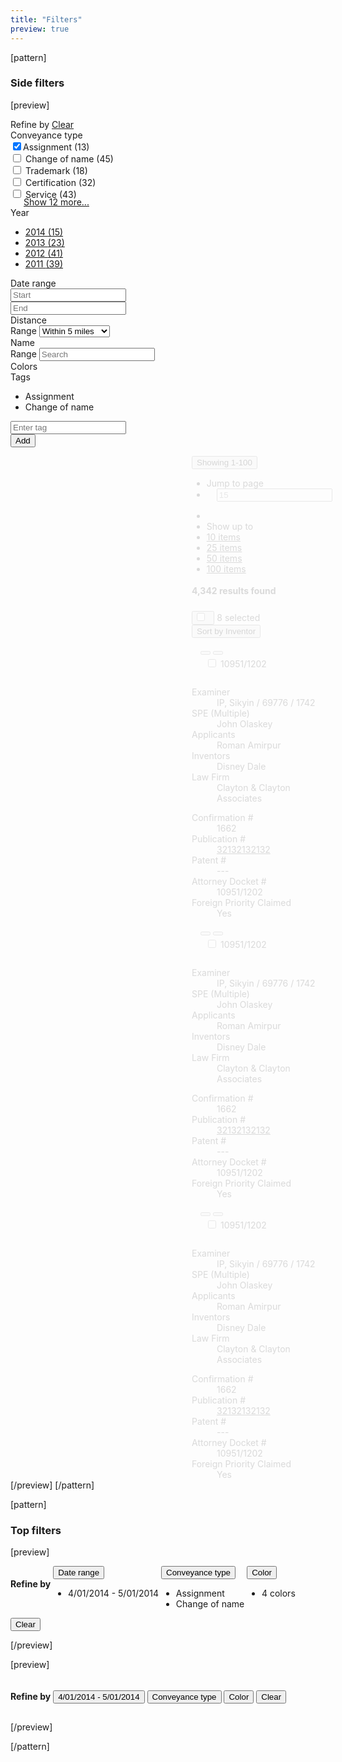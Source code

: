 ```yaml
---
title: "Filters"
preview: true
---
```


[pattern]
### Side filters

[preview]
<div class="container-fluid" style="margin-top: 8px;">
    <div class="row">
        <div style="max-width: 275px;" class="pull-left">
            <form class="filters">
                <div class="filter-heading">
                    Refine by <a href="" class="filters-clear">Clear</a>
                </div>
                <div data-toggle="collapse" data-target="#filterGroup2" class="filter-group-title">
                    <i class="fa fa-angle-down pull-right text-muted fa-1x"></i> Conveyance type 
                </div>
                <div id="filterGroup2" class="collapse in">
                    <div class="filter-group-content">
                        <div class="form-group">
                            <div class="checkbox">
                                <label><input checked type="checkbox">Assignment <span class="text-muted">(13)</span></label>
                            </div>
                            <div class="checkbox">
                                <label><input type="checkbox"> Change of name <span class="text-muted">(45)</span></label>
                            </div>
                            <div class="checkbox">
                                <label><input type="checkbox"> Trademark <span class="text-muted">(18)</span></label>
                            </div>
                            <div class="checkbox">
                                <label><input type="checkbox"> Certification <span class="text-muted">(32)</span></label>
                            </div>
                            <div class="checkbox">
                                <label><input type="checkbox"> Service <span class="text-muted">(43)</span></label>
                            </div>
                            <a href="" style="margin-left: 21px; display: block; margin-top: -5px;">Show 12 more...</a>
                        </div>
                    </div>
                </div>
                <div data-toggle="collapse" data-target="#filterGroup4" class="filter-group-title">
                    Year <i class="fa fa-angle-right pull-right text-muted fa-1x"></i>
                </div>
                <div id="filterGroup4" class="collapse in">
                    <div class="filter-group-content">
                        <div class="form-group">
                            <ul class="list-unstyled">
                                <li><a href="">2014 <span class="text-muted">(15)</span></a></li>
                                <li><a href="">2013 <span class="text-muted">(23)</span></a></li>
                                <li><a href="">2012 <span class="text-muted">(41)</span></a></li>
                                <li><a href="">2011 <span class="text-muted">(39)</span></a></li>
                            </ul>
                        </div>
                    </div>
                </div>
                <div data-toggle="collapse" data-target="#filterGroup1" class="filter-group-title">
                    <i class="fa fa-angle-right pull-right text-muted fa-1x"></i> Date range 
                </div>
                <div id="filterGroup1" class="collapse in">
                    <div class="filter-group-content">
                        <div class="row">
                            <div class="form-group col-sm-6">
                                <span class="input-icon fa fa-calendar-o"></span>
                                <input type="text" placeholder="Start" class="datepicker form-control" data-inputmask="'mask': 'm/d/y', 'placeholder': 'mm/dd/yyyy'">
                            </div>
                            <div class="form-group col-sm-6">
                                <span class="input-icon fa fa-calendar-o"></span>
                                <input type="text" placeholder="End" class="datepicker form-control" data-inputmask="'mask': 'm/d/y', 'placeholder': 'mm/dd/yyyy'">
                            </div>
                        </div>
                    </div>
                </div>
                <div data-toggle="collapse" data-target="#filterGroup5" class="filter-group-title">
                    <i class="fa fa-angle-right pull-right text-muted fa-1x"></i> Distance 
                </div>
                <div id="filterGroup5" class="collapse in">
                    <div class="filter-group-content">
                        <div class="form-group">
                            <label for="serange" class="sr-only control-label">Range</label>
                            <select name="" id="serange" class="form-control select2">
                                <option value="5">Within 5 miles</option>
                                <option value="255">Within 25 miles</option>
                            </select>
                        </div>
                    </div>
                </div>
                <div data-toggle="collapse" data-target="#filterGroup6" class="filter-group-title">
                    <i class="fa fa-angle-right pull-right text-muted fa-1x"></i> Name 
                </div>
                <div id="filterGroup6" class="collapse in">
                    <div class="filter-group-content">
                        <div class="form-group">
                            <label for="serange" class="sr-only control-label">Range</label>
                            <span class="input-icon fa fa-search"></span>
                            <input type="text" class="form-control" placeholder="Search">
                        </div>
                    </div>
                </div>
                <div data-toggle="collapse" data-target="#filterGroup3" class="filter-group-title">
                    Colors <i class="fa fa-angle-right pull-right text-muted fa-1x"></i>
                </div>
                <div id="filterGroup3" class="collapse in">
                    <div class="filter-group-content">
                        <div class="form-group">
                            <div style="background-color: red;" class="filter-color"></div>
                            <div style="background-color: green;" class="filter-color"></div>
                            <div style="background-color: orange;" class="filter-color active"></div>
                            <div style="background-color: purple;" class="filter-color"></div>
                            <div style="background-color: black;" class="filter-color"></div>
                            <div style="background-color: white;" class="filter-color"></div>
                        </div>
                    </div>
                </div>
                <div data-toggle="collapse" data-target="#filterGroup7" class="filter-group-title">
                    Tags <i class="fa fa-angle-right pull-right text-muted fa-1x"></i>
                </div>
                <div id="filterGroup7" class="collapse in">
                    <div class="filter-group-content">
                        <div class="form-group">
                            <ul class="list-unstyled">
                                <li class="filter-value">Assignment <i class="pull-right fa fa-times"></i></li>
                                <li class="filter-value">Change of name <i class="pull-right fa fa-times"></i></li>
                            </ul>
                            <div class="input-group">
                              <input class="form-control" type="email" placeholder="Enter tag">
                              <div class="input-group-btn">
                                <button class="btn btn-default">Add</button>
                              </div>
                            </div>
                        </div>
                    </div>
                </div>
            </form>
        </div>
        <div style="margin-left: 290px; opacity: .15;">
            <div class="panel panel-default" style="display: inline-block; width: 100%;">
                <div class="panel-body">
                    <div style="margin-bottom: 4px; display: inline-block; width: 100%;">
                        <div class="pull-right">
                            <div class="dropdown" style="display: inline-block">
                                <button type="button" id="dropdownMenu3" class="btn btn-link dropdown-toggle" data-toggle="dropdown"><span class="text-muted">Showing</span> 1-100 <span class="caret"></span></button>
                                <ul class="dropdown-menu" role="menu" aria-labelledby="dropdownMenu3">
                                    <li role="presentation" class="dropdown-header">Jump to page</li>
                                    <li style="padding: 0 16px;" role="presentation">
                                        <form action="">
                                            <input type="text" placeholder="15" class="form-control"/>
                                        </form>
                                    </li>
                                    <li class="divider"></li>
                                    <li role="presentation" class="dropdown-header">Show up to</li>
                                    <li role="presentation"><a role="menuitem" tabindex="-1" href="#">10 items</a></li>
                                    <li role="presentation"><a role="menuitem" tabindex="-1" href="#">25 items</a></li>
                                    <li role="presentation"><a role="menuitem" tabindex="-1" href="#">50 items</a></li>
                                    <li role="presentation"><a role="menuitem" tabindex="-1" href="#">100 items</a></li>
                                </ul>
                            </div> <div class="btn-group">
                              <a href="#" class="btn btn-default"><i class="fa fa-angle-left"></i></a>
                             <a href="#" class="btn btn-default"><i class="fa fa-angle-right"></i></a>
                            </div>
                        </div>
                        <h4 style="margin-top: 4px; margin-bottom: 20px;">4,342 <span class="text-muted">results found</span></h4>
                    </div>
                    <div>
                        <div class="pull-left">
                            <button class="btn btn-default"><input type="checkbox" indeterminate style="margin: 0;"> &nbsp;<span class="caret"></span></button> <span class="btn btn-hover">8 selected</span>
                        </div>
                        <div class="pull-right">
                            <button class="btn btn-default">Sort by Inventor <span class="caret"></span></button>
                        </div>
                    </div>
                </div>
            </div>
            <div class="panel panel-default" style="display: inline-block; width: 100%;">
                <div class="panel-heading" style="padding: 10px 14px; display: inline-block; width: 100%;">
                    <div class="pull-right">
                        <button class="btn btn-hover btn-icon-only"><i class="fa fa-download fa-1x"></i></button>
                        <button class="btn btn-hover btn-icon-only"><i class="fa fa-envelope fa-1x"></i></button>
                    </div>
                    <div style="padding: 4px 8px;">
                        <input type="checkbox"> <span class="bold">10951/1202</span>
                    </div>
                </div>
                <div class="panel-body">
                    <div class="row">
                        <div class="col-md-6">
                            <dl style="margin-bottom: 0;" class="dl-horizontal">
                                <dt>Examiner</dt>
                                <dd>IP, Sikyin / 69776 / 1742</dd>
                                <dt>SPE (Multiple)</dt>
                                <dd>John Olaskey</dd>
                                <dt>Applicants</dt>
                                <dd>Roman Amirpur</dd>
                                <dt>Inventors</dt>
                                <dd>Disney Dale</dd>
                                <dt>Law Firm</dt>
                                <dd>Clayton & Clayton Associates</dd>
                            </dl>
                        </div>
                        <div class="col-md-6">
                            <dl style="margin-bottom: 0;" class="dl-horizontal">
                                <dt>Confirmation #</dt>
                                <dd>1662</dd>
                                <dt>Publication #</dt>
                                <dd><a href="">32132132132 <i class="fa fa-external-link-square fa-1x"></i></a></dd>
                                <dt>Patent #</dt>
                                <dd>---</dd>
                                <dt>Attorney Docket #</dt>
                                <dd>10951/1202</dd>
                                <dt>Foreign Priority Claimed</dt>
                                <dd>Yes</dd>
                            </dl>
                        </div>
                    </div>
                </div>
            </div>
            <div class="panel panel-default" style="display: inline-block; width: 100%;">
                <div class="panel-heading" style="padding: 10px 14px; display: inline-block; width: 100%;">
                    <div class="pull-right">
                        <button class="btn btn-hover btn-icon-only"><i class="fa fa-download fa-1x"></i></button>
                        <button class="btn btn-hover btn-icon-only"><i class="fa fa-envelope fa-1x"></i></button>
                    </div>
                    <div style="padding: 4px 8px;">
                        <input type="checkbox"> <span class="bold">10951/1202</span>
                    </div>
                </div>
                <div class="panel-body">
                    <div class="row">
                        <div class="col-md-6">
                            <dl style="margin-bottom: 0;" class="dl-horizontal">
                                <dt>Examiner</dt>
                                <dd>IP, Sikyin / 69776 / 1742</dd>
                                <dt>SPE (Multiple)</dt>
                                <dd>John Olaskey</dd>
                                <dt>Applicants</dt>
                                <dd>Roman Amirpur</dd>
                                <dt>Inventors</dt>
                                <dd>Disney Dale</dd>
                                <dt>Law Firm</dt>
                                <dd>Clayton & Clayton Associates</dd>
                            </dl>
                        </div>
                        <div class="col-md-6">
                            <dl style="margin-bottom: 0;" class="dl-horizontal">
                                <dt>Confirmation #</dt>
                                <dd>1662</dd>
                                <dt>Publication #</dt>
                                <dd><a href="">32132132132 <i class="fa fa-external-link-square fa-1x"></i></a></dd>
                                <dt>Patent #</dt>
                                <dd>---</dd>
                                <dt>Attorney Docket #</dt>
                                <dd>10951/1202</dd>
                                <dt>Foreign Priority Claimed</dt>
                                <dd>Yes</dd>
                            </dl>
                        </div>
                    </div>
                </div>
            </div>
            <div class="panel panel-default" style="display: inline-block; width: 100%;">
                <div class="panel-heading" style="padding: 10px 14px; display: inline-block; width: 100%;">
                    <div class="pull-right">
                        <button class="btn btn-hover btn-icon-only"><i class="fa fa-download fa-1x"></i></button>
                        <button class="btn btn-hover btn-icon-only"><i class="fa fa-envelope fa-1x"></i></button>
                    </div>
                    <div style="padding: 4px 8px;">
                        <input type="checkbox"> <span class="bold">10951/1202</span>
                    </div>
                </div>
                <div class="panel-body">
                    <div class="row">
                        <div class="col-md-6">
                            <dl style="margin-bottom: 0;" class="dl-horizontal">
                                <dt>Examiner</dt>
                                <dd>IP, Sikyin / 69776 / 1742</dd>
                                <dt>SPE (Multiple)</dt>
                                <dd>John Olaskey</dd>
                                <dt>Applicants</dt>
                                <dd>Roman Amirpur</dd>
                                <dt>Inventors</dt>
                                <dd>Disney Dale</dd>
                                <dt>Law Firm</dt>
                                <dd>Clayton & Clayton Associates</dd>
                            </dl>
                        </div>
                        <div class="col-md-6">
                            <dl style="margin-bottom: 0;" class="dl-horizontal">
                                <dt>Confirmation #</dt>
                                <dd>1662</dd>
                                <dt>Publication #</dt>
                                <dd><a href="">32132132132 <i class="fa fa-external-link-square fa-1x"></i></a></dd>
                                <dt>Patent #</dt>
                                <dd>---</dd>
                                <dt>Attorney Docket #</dt>
                                <dd>10951/1202</dd>
                                <dt>Foreign Priority Claimed</dt>
                                <dd>Yes</dd>
                            </dl>
                        </div>
                    </div>
                </div>
            </div>
        </div>
    </div>
</div>
[/preview]
[/pattern]

[pattern]
### Top filters

[preview]
<div class="container-fluid" style="margin-top: 8px;">
    <form class="filters filters-horizontal">
        <h4 style="display: inline-block;">Refine by</h4>
        <div style="display: inline-block; vertical-align: top;">
            <button class="btn btn-link">
                Date range <span class="caret"></span>
            </button>
            <ul class="list-unstyled">
                <li class="filter-value">4/01/2014 - 5/01/2014 <i class="pull-right fa fa-times"></i></li>
            </ul>
        </div>
        <div style="display: inline-block; vertical-align: top;">
            <button class="btn btn-link">
                Conveyance type <span class="caret"></span>
            </button>
            <ul class="list-unstyled">
                <li class="filter-value">Assignment <i class="pull-right fa fa-times"></i></li>
                <li class="filter-value">Change of name <i class="pull-right fa fa-times"></i></li>
            </ul>
        </div>
        <div style="display: inline-block; vertical-align: top;">
            <button class="btn btn-link">
                Color <span class="caret"></span>
            </button>
            <ul class="list-unstyled">
                <li class="filter-value">4 colors <i class="pull-right fa fa-times"></i></li>
            </ul>
        </div>
        <button class="btn btn-link">
            Clear
        </button>
   </form>
</div>
[/preview]

[preview]
<div class="container-fluid" style="margin-top: 8px;">
    <form class="filters filters-horizontal">
        <h4 style="display: inline-block;">Refine by</h4>
        <button class="btn btn-link">
            4/01/2014 - 5/01/2014 <span class="caret"></span>
        </button>
        <button class="btn btn-link">
            Conveyance type <span class="caret"></span>
        </button>
        <button class="btn btn-link">
            Color <span class="caret"></span>
        </button>
        <button class="btn btn-link">
            Clear
        </button>
   </form>
</div>
[/preview]

[/pattern]
